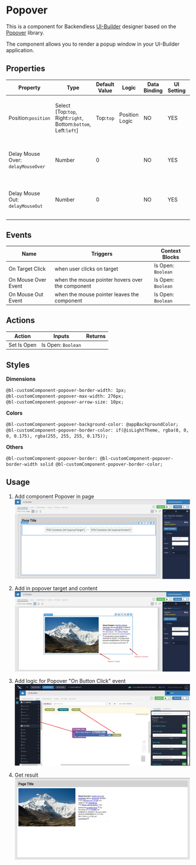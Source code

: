 # Popover

This is a component for Backendless [UI-Builder](https://backendless.com/developers/#ui-builder) designer based on the [Popover](https://react-bootstrap.github.io/components/overlays/#popovers) library.

The component allows you to render a popup window in your UI-Builder application.

## Properties

| Property                           | Type                                                            | Default Value | Logic          | Data Binding | UI Setting | Description                                                            |
|------------------------------------|-----------------------------------------------------------------|---------------|----------------|--------------|------------|------------------------------------------------------------------------|
| Position:`position`                | Select [Top:`top`, Right:`right`, Bottom:`bottom`, Left:`left`] | Top:`top`     | Position Logic | NO           | YES        | Allows to determine the position of the popover relative to the button |
| Delay Mouse Over: `delayMouseOver` | Number                                                          | 0             |                | NO           | YES        | Allows to determine the delay for On Mouse Over event                  |
| Delay Mouse Out: `delayMouseOut`   | Number                                                          | 0             |                | NO           | YES        | Allows to determine the delay for On Mouse Out event                   |

## Events

| Name                | Triggers                                         | Context Blocks     |
|---------------------|--------------------------------------------------|--------------------|
| On Target Click     | when user clicks on target                       | Is Open: `Boolean` |
| On Mouse Over Event | when the mouse pointer hovers over the component | Is Open: `Boolean` |
| On Mouse Out Event  | when the mouse pointer leaves the component      | Is Open: `Boolean` |

## Actions

| Action      | Inputs             | Returns |
|-------------|--------------------|---------|
| Set Is Open | Is Open: `Boolean` |         |

## Styles

**Dimensions**
```
@bl-customComponent-popover-border-width: 1px;
@bl-customComponent-popover-max-width: 276px;
@bl-customComponent-popover-arrow-size: 10px;
```

**Colors**
```
@bl-customComponent-popover-background-color: @appBackgroundColor;
@bl-customComponent-popover-border-color: if(@isLightTheme, rgba(0, 0, 0, 0.175), rgba(255, 255, 255, 0.175));
```

**Others**
```
@bl-customComponent-popover-border: @bl-customComponent-popover-border-width solid @bl-customComponent-popover-border-color;
```

## Usage

1. Add component Popover in page
    ![add component in page](./example-images/add-in-page.jpg)

2. Add in popover target and content
    ![add target and content](./example-images/add-target-and-content.jpg)

3. Add logic for Popover "On Button Click" event
    ![add logic for on button click](./example-images/on-button-click-event.jpg)

4. Get result
    ![result](./example-images/result.jpg)
